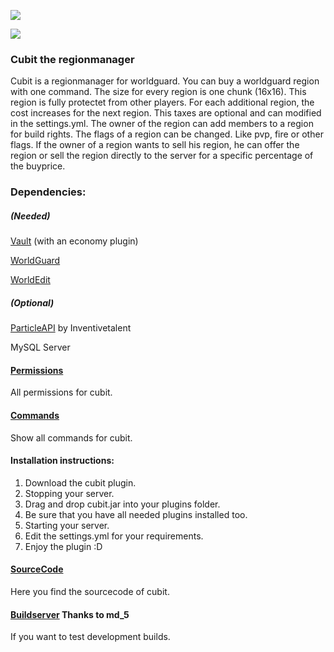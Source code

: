 ![](https://files.enigmar.de/plugins/cubit-logo.png)


![](https://ci.enigmar.de/buildStatus/icon?job=cubit)
### Cubit the regionmanager

Cubit is a regionmanager for worldguard. You can buy a worldguard region with one command. The size for every region is one chunk (16x16). This region is fully protectet from other players. For each additional region,  the cost increases for the next region. This taxes are optional and can modified in the settings.yml. The owner of the region can add members to a region for build rights. The flags of a region can be changed. Like pvp, fire or other flags. If the owner of a region wants to sell his region, he can offer the region or sell the region directly to the server for a specific percentage of the buyprice.


### Dependencies:

##### (Needed)
[Vault](https://dev.bukkit.org/bukkit-plugins/vault/) (with an economy plugin)

[WorldGuard](https://dev.bukkit.org/bukkit-plugins/worldguard/)

[WorldEdit](https://dev.bukkit.org/bukkit-plugins/worldedit/)

##### (Optional)

[ParticleAPI](https://www.spigotmc.org/resources/api-particleapi-1-7-1-8-1-9-1-10.2067/)  by Inventivetalent

MySQL Server







#### [Permissions](https://github.com/minegaming/cubit/wiki/Permissions)
All permissions for cubit.



#### [Commands](https://github.com/minegaming/cubit/wiki/Commands)
Show all commands for cubit.




#### Installation instructions:

1. Download the cubit plugin.
2. Stopping your server.
3. Drag and drop cubit.jar into your plugins folder.
4. Be sure that you have all needed plugins installed too.
5. Starting your server.
6. Edit the settings.yml for your requirements.
7. Enjoy the plugin :D



#### [SourceCode](https://github.com/minegaming/cubit)
Here you find the sourcecode of cubit.



#### [Buildserver](https://ci.md-5.net/job/Cubit/) Thanks to md_5
If you want to test development builds.
